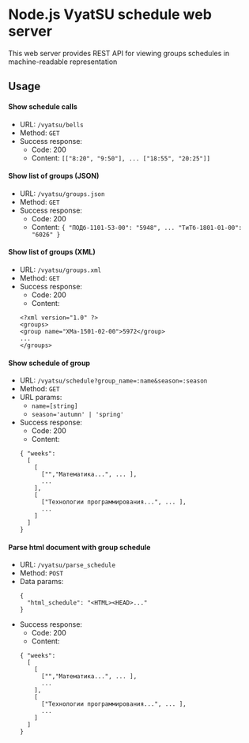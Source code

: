 # Node.js VyatSU schedule web server

This web server provides REST API for viewing groups schedules in machine-readable representation

## Usage

#### Show schedule calls
  - URL: `/vyatsu/bells`
  - Method: `GET`
  - Success response:
    - Code: 200
    - Content: `[["8:20", "9:50"], ... ["18:55", "20:25"]]`

#### Show list of groups (JSON)
  - URL: `/vyatsu/groups.json`
  - Method: `GET`
  - Success response:
    - Code: 200
    - Content: `{ "ПОДб-1101-53-00": "5948", ... "ТиТб-1801-01-00": "6026" }`

#### Show list of groups (XML)
  - URL: `/vyatsu/groups.xml`
  - Method: `GET`
  - Success response:
    - Code: 200
    - Content: 
    ```
    <?xml version="1.0" ?>
    <groups>
    <group name="ХМа-1501-02-00">5972</group>
    ...
    </groups>
    ```

#### Show schedule of group
  - URL: `/vyatsu/schedule?group_name=:name&season=:season`
  - Method: `GET`
  - URL params:
    - `name=[string]`
    - `season='autumn' | 'spring'`
  - Success response:
    - Code: 200
    - Content:
    ```
    { "weeks":
      [
        [
          ["","Математика...", ... ],
          ...
        ],
        [
          ["Технологии программирования...", ... ],
          ...
        ]
      ]
    }
    ```

#### Parse html document with group schedule
  - URL: `/vyatsu/parse_schedule`
  - Method: `POST`
  - Data params:
    ```    {       "html_schedule": "<HTML><HEAD>..."     }    ```  - Success response:
    - Code: 200
    - Content:
    ```
    { "weeks":
      [
        [
          ["","Математика...", ... ],
          ...
        ],
        [
          ["Технологии программирования...", ... ],
          ...
        ]
      ]
    }
    ```

